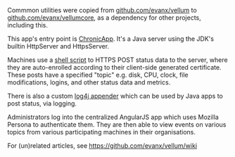 
Commmon utilities were copied from <a href="https://github.com/evanx/vellum">github.com/evanx/vellum</a> to <a href="https://github.com/evanx/vellumcore">github.com/evanx/vellumcore</a>, as a dependency for other projects, including this.

This app's entry point is <a href="https://github.com/evanx/chronic/blob/master/src/chronic/app/ChronicApp.java">ChronicApp</a>. It's a Java server using the JDK's builtin HttpServer and HttpsServer.

Machines use a <a href="https://github.com/evanx/chronic/tree/master/src/chronic/web/sample/chronica.sh">shell script</a> to HTTPS POST status data to the server, where they are auto-enrolled according to their client-side generated certificate. These posts have a specified "topic" e.g. disk, CPU, clock, file modifications, logins, and other status data and metrics. 

There is also a custom <a href="">log4j appender</a> which can be used by Java apps to post status, via logging.

Administrators log into the centralized AngularJS app which uses Mozilla Persona to authenticate them. They are then able to view events on various topics from various participating machines in their organisations.

For (un)related articles, see https://github.com/evanx/vellum/wiki
